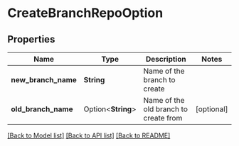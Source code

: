 # CreateBranchRepoOption

## Properties

Name | Type | Description | Notes
------------ | ------------- | ------------- | -------------
**new_branch_name** | **String** | Name of the branch to create | 
**old_branch_name** | Option<**String**> | Name of the old branch to create from | [optional]

[[Back to Model list]](../README.md#documentation-for-models) [[Back to API list]](../README.md#documentation-for-api-endpoints) [[Back to README]](../README.md)


